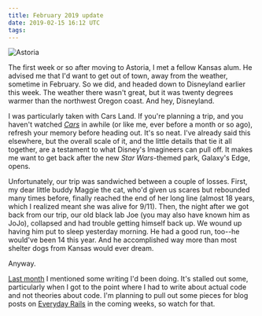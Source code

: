 ```yaml
---
title: February 2019 update
date: 2019-02-15 16:12 UTC
tags:
---
```


![Astoria](/images/content/cars-land.jpg)

The first week or so after moving to Astoria, I met a fellow Kansas alum. He advised me that I'd want to get out of town, away from the weather, sometime in February. So we did, and headed down to Disneyland earlier this week. The weather there wasn't great, but it was twenty degrees warmer than the northwest Oregon coast. And hey, Disneyland.

I was particularly taken with Cars Land. If you're planning a trip, and you haven't watched _[Cars](https://amzn.to/2V0HJ6u)_ in awhile (or like me, ever before a month or so ago), refresh your memory before heading out. It's so neat. I've already said this elsewhere, but the overall scale of it, and the little details that tie it all together, are a testament to what Disney's Imagineers can pull off. It makes me want to get back after the new _Star Wars_-themed park, Galaxy's Edge, opens.

Unfortunately, our trip was sandwiched between a couple of losses. First, my dear little buddy Maggie the cat, who'd given us scares but rebounded many times before, finally reached the end of her long line (almost 18 years, which I realized meant she was alive for 9/11). Then, the night after we got back from our trip, our old black lab Joe (you may also have known him as JoJo), collapsed and had trouble getting himself back up. We wound up having him put to sleep yesterday morning. He had a good run, too--he would've been 14 this year. And he accomplished way more than most shelter dogs from Kansas would ever dream.

Anyway.

[Last month](/posts/2019/01/january-2019.html) I mentioned some writing I'd been doing. It's stalled out some, particularly when I got to the point where I had to write about actual code and not theories about code. I'm planning to pull out some pieces for blog posts on [Everyday Rails](https://everydayrails.com) in the coming weeks, so watch for that.
